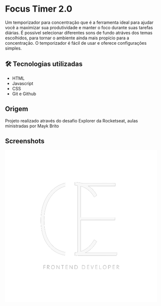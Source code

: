 # Focus Timer 2.0

Um temporizador para concentração que é a ferramenta ideal para ajudar você a maximizar sua produtividade e manter o foco durante suas tarefas diárias. É possível selecionar diferentes sons de fundo atráves dos temas escolhidos, para tornar o ambiente ainda mais propício para a concentração. O temporizador é fácil de usar e oferece configurações simples.






## 🛠 Tecnologias utilizadas
 - HTML
 - Javascript
 - CSS
 - Git e Github

 


## Origem
Projeto realizado através do desafio Explorer da Rocketseat, aulas ministradas por Mayk Brito

## Screenshots




![Logo](./assets/e-removebg-preview.png)


